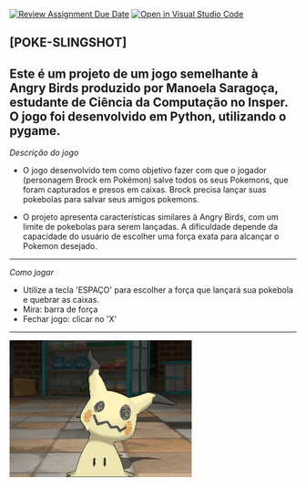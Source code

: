 [![Review Assignment Due Date](https://classroom.github.com/assets/deadline-readme-button-24ddc0f5d75046c5622901739e7c5dd533143b0c8e959d652212380cedb1ea36.svg)](https://classroom.github.com/a/F62_0SL3)
[![Open in Visual Studio Code](https://classroom.github.com/assets/open-in-vscode-718a45dd9cf7e7f842a935f5ebbe5719a5e09af4491e668f4dbf3b35d5cca122.svg)](https://classroom.github.com/online_ide?assignment_repo_id=10907945&assignment_repo_type=AssignmentRepo)
## [POKE-SLINGSHOT]
Este é um projeto de um jogo semelhante à Angry Birds produzido por Manoela Saragoça, estudante de Ciência da Computação no Insper. O jogo foi desenvolvido em Python, utilizando o pygame.
---
*Descrição do jogo*
 - O jogo desenvolvido tem como objetivo fazer com que o jogador (personagem Brock em Pokémon) salve todos os seus Pokemons, que foram capturados e presos em caixas. Brock precisa lançar suas pokebolas para salvar seus amigos pokemons.

 - O projeto apresenta características similares à Angry Birds, com um limite de pokebolas para serem lançadas. A dificuldade depende da capacidade do usuário de escolher uma força exata para alcançar o Pokemon desejado. 
---
*Como jogar*
- Utilize a tecla 'ESPAÇO' para escolher a força que lançará sua pokebola e quebrar as caixas.  
- Mira: barra de força 
- Fechar jogo: clicar no 'X' 
--- 
![Ajude](docs\imagens\gif.gif)